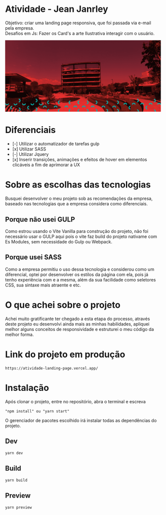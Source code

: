<h1>Atividade - Jean Janrley</h1>
<p>
	Objetivo: criar uma landing page responsiva, que foi passada via e-mail pela empresa.<br/>
	Desafios em Js: Fazer os Card's a arte Ilustrativa interagir com o usuário.<br/>
</p>

<img src="./public/imagens/thumbnail.png"><br/>

<h1>Diferenciais</h1>
<ul>
	<li>[-] Utilizar o automatizador de tarefas gulp</li>
	<li>[x] Utilizar SASS</li>
	<li>[-] Utilizar Jquery</li>
	<li>[x] Inserir transições, animações e efeitos de hover em elementos clicáveis a fim de aprimorar a UX</li>
</ul>

<h1>Sobre as escolhas das tecnologias</h1>
<p>
	Busquei desenvolver o meu projeto sob as recomendações da empresa, baseado nas tecnologias que a empresa considera como diferenciais.
</p>
	<h2>Porque não usei GULP</h2>
<p>
	Como estrou usando o Vite Vanilla para construção do projeto, não foi necessário usar o GULP aqui pois o vite faz build do projeto nativame com Es Modules, sem necessidade do Gulp ou Webpack.
</p>

<h2>Porque usei SASS</h2>
<p>
	Como a empresa permitiu o uso dessa tecnologia e considerou como um diferencial, optei por desenvolver os estilos da página com ela, pois já tenho experiência com e a mesma, além da sua facilidade como seletores CSS, sua sintaxe mais atraente e etc.
</p>

<h1>O que achei sobre o projeto</h1>
<p>
	Achei muito gratificante ter chegado a esta etapa do processo, através deste projeto eu desenvolvi ainda mais as minhas habilidades, apliquei melhor alguns conceitos de responsividade e estruturei o meu código da melhor forma.
</p>

<h1>Link do projeto em produção</h1>
<p>

	https://atividade-landing-page.vercel.app/
</p>

<h1>Instalação</h1>
<p>
	Após clonar o projeto, entre no repositório, abra o terminal e escreva

	"npm install" ou "yarn start"
</p>

<p>
	O gerenciador de pacotes escolhido irá instalar todas as dependências do projeto.
<p>

<h2>Dev</h2>
<p>

	yarn dev
</p>

<h2>Build</h2>
<p>

	yarn build
</p>

<h2>Preview</h2>
<p>

	yarn preview
</p>
